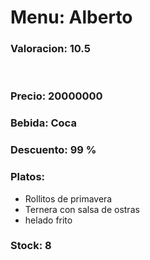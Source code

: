 # **Menu: Alberto**
### **Valoracion:** 10.5
<br>

### Precio: 20000000

### Bebida: Coca

### Descuento: 99 %

### Platos: 
- Rollitos de primavera
- Ternera con salsa de ostras
- helado frito

### Stock: 8

